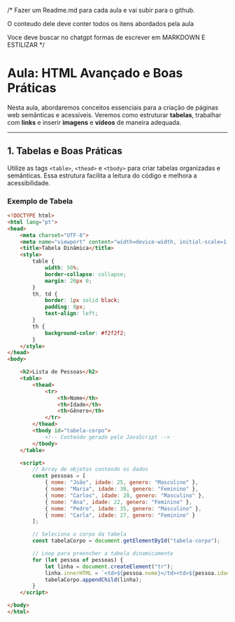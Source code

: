 /* Fazer um Readme.md para cada aula e vai subir para o github.

O conteudo dele deve conter todos os itens abordados pela aula

Voce deve buscar no chatgpt formas de escrever em MARKDOWN E ESTILIZAR */


# Aula: HTML Avançado e Boas Práticas

Nesta aula, abordaremos conceitos essenciais para a criação de páginas web semânticas e acessíveis. Veremos como estruturar **tabelas**, trabalhar com **links** e inserir **imagens** e **vídeos** de maneira adequada.

---

## 1. Tabelas e Boas Práticas

Utilize as tags `<table>`, `<thead>` e `<tbody>` para criar tabelas organizadas e semânticas. Essa estrutura facilita a leitura do código e melhora a acessibilidade.

### Exemplo de Tabela

```html
<!DOCTYPE html>
<html lang="pt">
<head>
    <meta charset="UTF-8">
    <meta name="viewport" content="width=device-width, initial-scale=1.0">
    <title>Tabela Dinâmica</title>
    <style>
        table {
            width: 50%;
            border-collapse: collapse;
            margin: 20px 0;
        }
        th, td {
            border: 1px solid black;
            padding: 8px;
            text-align: left;
        }
        th {
            background-color: #f2f2f2;
        }
    </style>
</head>
<body>

    <h2>Lista de Pessoas</h2>
    <table>
        <thead>
            <tr>
                <th>Nome</th>
                <th>Idade</th>
                <th>Gênero</th>
            </tr>
        </thead>
        <tbody id="tabela-corpo">
            <!-- Conteúdo gerado pelo JavaScript -->
        </tbody>
    </table>

    <script>
        // Array de objetos contendo os dados
        const pessoas = [
            { nome: "João", idade: 25, genero: "Masculino" },
            { nome: "Maria", idade: 30, genero: "Feminino" },
            { nome: "Carlos", idade: 28, genero: "Masculino" },
            { nome: "Ana", idade: 22, genero: "Feminino" },
            { nome: "Pedro", idade: 35, genero: "Masculino" },
            { nome: "Carla", idade: 27, genero: "Feminino" }
        ];

        // Seleciona o corpo da tabela
        const tabelaCorpo = document.getElementById("tabela-corpo");

        // Loop para preencher a tabela dinamicamente
        for (let pessoa of pessoas) {
            let linha = document.createElement("tr");
            linha.innerHTML = `<td>${pessoa.nome}</td><td>${pessoa.idade}</td><td>${pessoa.genero}</td>`;
            tabelaCorpo.appendChild(linha);
        }
    </script>

</body>
</html>
